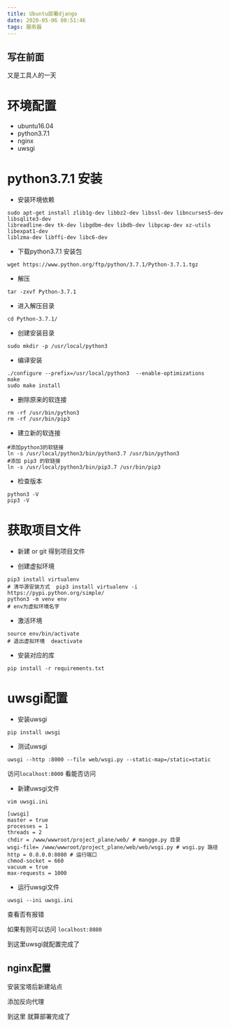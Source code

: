 ```yaml
---
title: Ubuntu部署django
date: 2020-05-06 08:51:46
tags: 服务器
---
```


## 写在前面

又是工具人的一天

# 环境配置

- ubuntu16.04
- python3.7.1
- nginx
- uwsgi

# python3.7.1 安装

- 安装环境依赖

```shell
sudo apt-get install zlib1g-dev libbz2-dev libssl-dev libncurses5-dev libsqlite3-dev 
libreadline-dev tk-dev libgdbm-dev libdb-dev libpcap-dev xz-utils libexpat1-dev 
liblzma-dev libffi-dev libc6-dev
```

- 下载python3.7.1 安装包

```shell
wget https://www.python.org/ftp/python/3.7.1/Python-3.7.1.tgz
```

- 解压

```shell
tar -zxvf Python-3.7.1
```

- 进入解压目录

```shell
cd Python-3.7.1/
```

- 创建安装目录

```shel
sudo mkdir -p /usr/local/python3
```

- 编译安装

```shell
./configure --prefix=/usr/local/python3  --enable-optimizations
make
sudo make install
```

- 删除原来的软连接

```shell
rm -rf /usr/bin/python3
rm -rf /usr/bin/pip3
```

- 建立新的软连接

```shell
#添加python3的软链接
ln -s /usr/local/python3/bin/python3.7 /usr/bin/python3
#添加 pip3 的软链接
ln -s /usr/local/python3/bin/pip3.7 /usr/bin/pip3
```

- 检查版本

```shell
python3 -V
pip3 -V
```

# 获取项目文件

- 新建 or git 得到项目文件

- 创建虚拟环境

```shell
pip3 install virtualenv
# 清华源安装方式  pip3 install virtualenv -i https://pypi.python.org/simple/
python3 -m venv env
# env为虚拟环境名字
```

- 激活环境

```shell
source env/bin/activate
# 退出虚拟环境  deactivate
```

- 安装对应的库

```shell
pip install -r requirements.txt
```

# uwsgi配置

- 安装uwsgi

```shell
pip install uwsgi
```

- 测试uwsgi

```shell
uwsgi --http :8000 --file web/wsgi.py --static-map=/static=static
```

访问`localhost:8000` 看能否访问

- 新建uwsgi文件

```shell
vim uwsgi.ini
```

```shell
[uwsgi]
master = true
processes = 1
threads = 2
chdir = /www/wwwroot/project_plane/web/ # mangge.py 目录
wsgi-file= /www/wwwroot/project_plane/web/web/wsgi.py # wsgi.py 路径
http = 0.0.0.0:8080 # 运行端口
chmod-socket = 660
vacuum = true
max-requests = 1000
```

- 运行uwsgi文件

```shell
uwsgi --ini uwsgi.ini
```

查看否有报错

如果有则可以访问 `localhost:8080`

到这里uwsgi就配置完成了

## nginx配置

安装宝塔后新建站点

添加反向代理

到这里 就算部署完成了